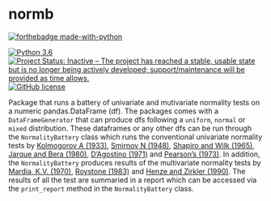 # normb
[![forthebadge made-with-python](http://ForTheBadge.com/images/badges/made-with-python.svg)](https://www.python.org/)

[![Python 3.6](https://img.shields.io/badge/python-3.6-blue.svg)](https://www.python.org/downloads/release/python-360/)
[![Project Status: Inactive – The project has reached a stable, usable state but is no longer being actively developed; support/maintenance will be provided as time allows.](https://www.repostatus.org/badges/latest/inactive.svg)](https://www.repostatus.org/#inactive)
[![GitHub license](https://img.shields.io/github/license/Naereen/StrapDown.js.svg)](https://github.com/Naereen/StrapDown.js/blob/master/LICENSE)

Package that runs a battery of univariate and mutivariate normality tests on a numeric pandas.DataFrame (df). The packages comes with a `DataFrameGenerator` that can produce dfs following a `uniform`, `normal` or `mixed` distribution. These dataframes or any other dfs can be run through the `NormalityBattery` class which runs the conventional univariate normality tests by [Kolmogorov A (1933)](https://ci.nii.ac.jp/naid/10010480527/), [Smirnov N (1948)](https://www.jstor.org/stable/2236278?seq=1#page_scan_tab_contents), [Shapiro and Wilk (1965)](https://www.jstor.org/stable/2333709?seq=1#page_scan_tab_contents), [Jarque and Bera (1980)](https://www.sciencedirect.com/science/article/pii/0165176580900245), [D’Agostino (1971)](https://www.jstor.org/stable/2334522) and [Pearson’s (1973)](https://www.jstor.org/stable/2335012?seq=1#page_scan_tab_contents). In addition, the `NormalityBattery` produces results of the multivariate normality tests by [Mardia, K.V. (1970)](https://www.jstor.org/stable/2334770?seq=1#page_scan_tab_contents), [Roystone (1983)](https://www.jstor.org/stable/2347291?seq=1#page_scan_tab_contents) and [Henze and Zirkler (1990)](https://www.tandfonline.com/doi/abs/10.1080/03610929008830400). The results of all the test are summaried in a report which can be accessed via the `print_report` method in the `NormalityBattery` class. 
